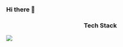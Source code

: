 ### Hi there 👋

<h3 align="center">Tech Stack</h3>

<img src="https://img.shields.io/badge/Python-3766AB?style=flat-square&logo=Python&logoColor=white"/></a>


<!--
**dhdld/dhdld** is a ✨ _special_ ✨ repository because its `README.md` (this file) appears on your GitHub profile.

Here are some ideas to get you started:

- 🔭 I’m currently working on ...
- 🌱 I’m currently learning ...
- 👯 I’m looking to collaborate on ...
- 🤔 I’m looking for help with ...
- 💬 Ask me about ...
- 📫 How to reach me: ...
- 😄 Pronouns: ...
- ⚡ Fun fact: ...
-->
